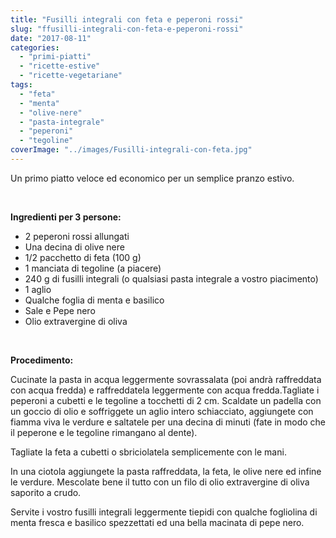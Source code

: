 ```yaml
---
title: "Fusilli integrali con feta e peperoni rossi"
slug: "ffusilli-integrali-con-feta-e-peperoni-rossi"
date: "2017-08-11"
categories: 
  - "primi-piatti"
  - "ricette-estive"
  - "ricette-vegetariane"
tags: 
  - "feta"
  - "menta"
  - "olive-nere"
  - "pasta-integrale"
  - "peperoni"
  - "tegoline"
coverImage: "../images/Fusilli-integrali-con-feta.jpg"
---
```


Un primo piatto veloce ed economico per un semplice pranzo estivo.

 

**Ingredienti per 3 persone:**

- 2 peperoni rossi allungati
- Una decina di olive nere
- 1/2 pacchetto di feta (100 g)
- 1 manciata di tegoline (a piacere)
- 240 g di fusilli integrali (o qualsiasi pasta integrale a vostro piacimento)
- 1 aglio
- Qualche foglia di menta e basilico
- Sale e Pepe nero
- Olio extravergine di oliva

 

**Procedimento:**

Cucinate la pasta in acqua leggermente sovrassalata (poi andrà raffreddata con acqua fredda) e raffreddatela leggermente con acqua fredda.Tagliate i peperoni a cubetti e le tegoline a tocchetti di 2 cm. Scaldate un padella con un goccio di olio e soffriggete un aglio intero schiacciato, aggiungete con fiamma viva le verdure e saltatele per una decina di minuti (fate in modo che il peperone e le tegoline rimangano al dente).

Tagliate la feta a cubetti o sbriciolatela semplicemente con le mani.

In una ciotola aggiungete la pasta raffreddata, la feta, le olive nere ed infine le verdure. Mescolate bene il tutto con un filo di olio extravergine di oliva saporito a crudo.

Servite i vostro fusilli integrali leggermente tiepidi con qualche fogliolina di menta fresca e basilico spezzettati ed una bella macinata di pepe nero.

